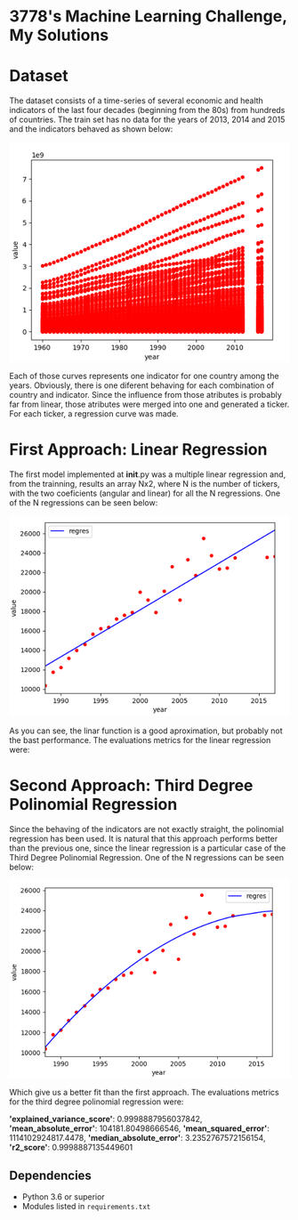 # 3778's Machine Learning Challenge, My Solutions


# Dataset
  The dataset consists of a time-series of several economic and health indicators of the last four decades (beginning from the 80s) from hundreds of countries. The train set has no data for the years of 2013, 2014 and 2015 and the indicators behaved as shown below:
 
![](/dataset.png)
 
  Each of those curves represents one indicator for one country among the years. Obviously, there is one diferent behaving for each combination of country and indicator. Since the influence from those atributes is probably far from linear, those atributes were merged into one and generated a ticker. For each ticker, a regression curve was made.
  
# First Approach: Linear Regression
  The first model implemented at __init__.py was a multiple linear regression and, from the trainning, results an array Nx2, where N is the number of tickers, with the two coeficients (angular and linear) for all the N regressions. One of the N regressions can be seen below:
  
  ![](/linear_regression.png)
  
  As you can see, the linar function is a good aproximation, but probably not the bast performance.
  The evaluations metrics for the linear regression were:
  
  
  
# Second Approach: Third Degree Polinomial Regression
  Since the behaving of the indicators are not exactly straight, the polinomial regression has been used. It is natural that this approach performs better than the previous one, since the linear regression is a particular case of the Third Degree Polinomial Regression. One of the N regressions can be seen below:
  
  ![](/polynomial_regression.png)
  
  Which give us a better fit than the first approach.
  The evaluations metrics for the third degree polinomial regression were:
  
  **'explained_variance_score'**: 0.9998887956037842, 
  **'mean_absolute_error'**: 104181.80498666546, 
  **'mean_squared_error'**: 1114102924817.4478, 
  **'median_absolute_error'**: 3.2352767572156154, 
  **'r2_score'**: 0.9998887135449601
  

## Dependencies
- Python 3.6 or superior
- Modules listed in `requirements.txt`
